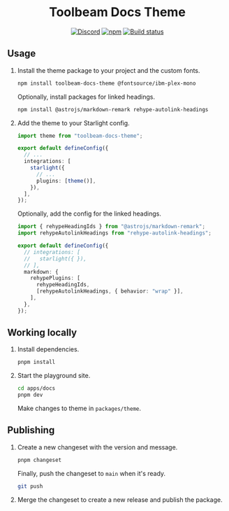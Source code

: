 <h1 align="center">Toolbeam Docs Theme</h1>
<p align="center">
  <a href="https://sst.dev/discord"><img alt="Discord" src="https://img.shields.io/discord/983865673656705025?style=flat-square&label=Discord" /></a>
  <a href="https://www.npmjs.com/package/toolbeam-docs-theme"><img alt="npm" src="https://img.shields.io/npm/v/toolbeam-docs-theme?style=flat-square" /></a>
  <a href="https://github.com/toolbeam/docs-theme/actions/workflows/changeset.yml"><img alt="Build status" src="https://img.shields.io/github/actions/workflow/status/toolbeam/docs-theme/changeset.yml?style=flat-square&branch=master" /></a>
</p>

## Usage

1. Install the theme package to your project and the custom fonts.
   
   ```sh
   npm install toolbeam-docs-theme @fontsource/ibm-plex-mono
   ```
   
   Optionally, install packages for linked headings.
   
   ```bash
   npm install @astrojs/markdown-remark rehype-autolink-headings
   ```

2. Add the theme to your Starlight config.

   ```ts title="astro.config.mjs" ins={1,8}
   import theme from "toolbeam-docs-theme";

   export default defineConfig({
     // ...
     integrations: [
       starlight({
         // ...
         plugins: [theme()],
       }),
     ],
   });
   ```

   Optionally, add the config for the linked headings.

   ```ts title="astro.config.mjs" ins={1,2,8-13}
   import { rehypeHeadingIds } from "@astrojs/markdown-remark";
   import rehypeAutolinkHeadings from "rehype-autolink-headings";

   export default defineConfig({
     // integrations: [
     //   starlight({ }),
     // ],
     markdown: {
       rehypePlugins: [
         rehypeHeadingIds,
         [rehypeAutolinkHeadings, { behavior: "wrap" }],
       ],
     },
   });

## Working locally

1. Install dependencies.

   ```bash
   pnpm install
   ```

2. Start the playground site.

   ```bash
   cd apps/docs
   pnpm dev
   ```

	 Make changes to theme in `packages/theme`.

## Publishing

1. Create a new changeset with the version and message.

	 ```bash
	 pnpm changeset
	 ```

	 Finally, push the changeset to `main` when it's ready.

	 ```bash
	 git push
	 ```

2. Merge the changeset to create a new release and publish the package.
